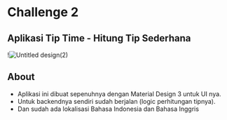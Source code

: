 # Challenge 2 
## Aplikasi Tip Time - Hitung Tip Sederhana

!![Untitled design(2)](https://github.com/PutraGandaD/F-AND24001121-synrgy7-put-LayoutingAndroid-ch2/assets/54593964/f83ec6d3-0150-42f3-818f-f960331da24d)

## About
- Aplikasi ini dibuat sepenuhnya dengan Material Design 3 untuk UI nya.
- Untuk backendnya sendiri sudah berjalan (logic perhitungan tipnya).
- Dan sudah ada lokalisasi Bahasa Indonesia dan Bahasa Inggris
